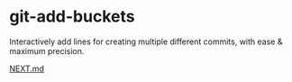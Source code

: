 # git-add-buckets

Interactively add lines for creating multiple different commits, with ease & maximum precision.

[NEXT.md](./NEXT.md)
